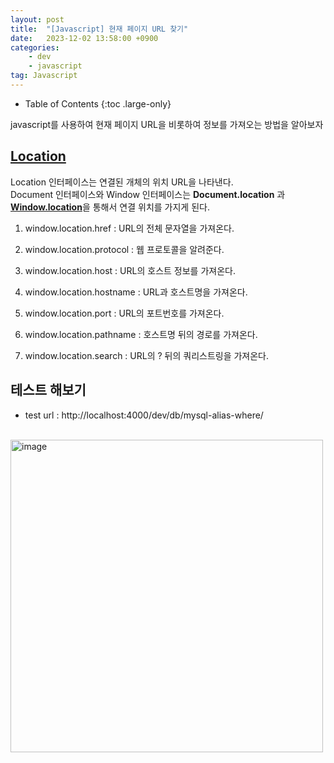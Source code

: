 ```yaml
---
layout: post
title:  "[Javascript] 현재 페이지 URL 찾기"
date:   2023-12-02 13:58:00 +0900
categories: 
    - dev
    - javascript
tag: Javascript
---
```


- Table of Contents
{:toc .large-only}

javascript를 사용하여 현재 페이지 URL을 비롯하여 정보를 가져오는 방법을 알아보자

## <a href="https://developer.mozilla.org/en-US/docs/Web/API/Location">Location </a>
Location 인터페이스는 연결된 개체의 위치 URL을 나타낸다. 
<br>
Document 인터페이스와 Window 인터페이스는 **Document.location** 과 <a href="https://developer.mozilla.org/en-US/docs/Web/API/Window/location">**Window.location**</a>을 통해서 연결 위치를 가지게 된다.

1. window.location.href
: URL의 전체 문자열을 가져온다.

2. window.location.protocol
: 웹 프로토콜을 알려준다.

3. window.location.host
: URL의 호스트 정보를 가져온다.

4. window.location.hostname
: URL과 호스트명을 가져온다.

5. window.location.port
: URL의 포트번호를 가져온다.

6. window.location.pathname
: 호스트명 뒤의 경로를 가져온다.

7. window.location.search
: URL의 ? 뒤의 쿼리스트링을 가져온다.

## 테스트 해보기
- test url : http://localhost:4000/dev/db/mysql-alias-where/

<br>
<img width="500" alt="image" src="https://github.com/GooDev94/GooDev94.github.io/assets/54229410/49dcbfc8-fd6a-4796-8086-4c6d6ea61bb6">
